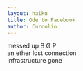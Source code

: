 ```yaml
---
layout: haiku
title: Ode to Facebook
author: Curcolio
---
```


messed up B G P<br>
an ether lost connection<br>
infrastructure gone<br>